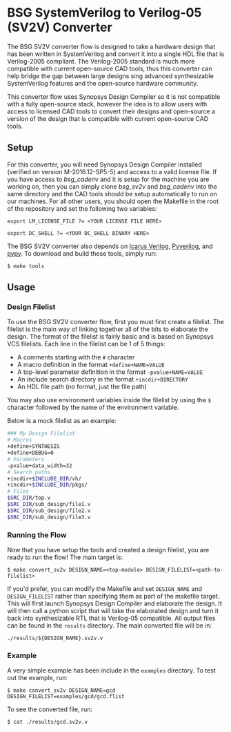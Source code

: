 # BSG SystemVerilog to Verilog-05 (SV2V) Converter

The BSG SV2V converter flow is designed to take a hardware design that has been
written in SystemVerilog and convert it into a single HDL file that is
Verilog-2005 compliant. The Verilog-2005 standard is much more compatible with
current open-source CAD tools, thus this converter can help bridge the gap 
between large designs sing advanced synthesizable SystemVerilog features and 
the open-source hardware community.

This converter flow uses Synopsys Design Compiler so it is not compatible with
a fully open-source stack, however the idea is to allow users with access to
licensed CAD tools to convert their designs and open-source a version of the 
design that is compatible with current open-source CAD tools.

## Setup

For this converter, you will need Synopsys Design Compiler installed (verified
on version M-2016.12-SP5-5) and access to a valid license file. If you have
access to *bsg_cadenv* and it is setup for the machine you are working on, then
you can simply clone *bsg_sv2v* and *bsg_cadenv* into the same directory and 
the CAD tools should be setup automatically to run on our machines. For all 
other users, you should open the Makefile in the root of the repository and set 
the following two variables:

```
export LM_LICENSE_FILE ?= <YOUR LICENSE FILE HERE>
```

```
export DC_SHELL ?= <YOUR DC_SHELL BINARY HERE>
```

The BSG SV2V converter also depends on [Icarus
Verilog](http://iverilog.icarus.com/),
[Pyverilog](https://pypi.org/project/pyverilog/), and 
[pypy](https://pypy.org/). To download and build these tools, simply run:

```
$ make tools
```

## Usage

### Design Filelist

To use the BSG SV2V converter flow, first you must first create a filelist. The 
filelist is the main way of linking together all of the bits to elaborate the 
design. The format of the filelist is fairly basic and is based on Synopsys VCS 
filelists.  Each line in the filelist can be 1 of 5 things:

- A comments starting with the `#` character
- A macro definition in the format `+define+NAME=VALUE`
- A top-level parameter definition in the format `-pvalue+NAME=VALUE`
- An include search directory in the format `+incdir+DIRECTORY`
- An HDL file path (no format, just the file path)

You may also use environment variables inside the filelist by using the `$` 
character followed by the name of the environment variable.

Below is a mock filelist as an example:

```bash
### My Design Filelist
# Macros
+define+SYNTHESIS
+define+DEBUG=0
# Parameters
-pvalue+data_width=32
# Search paths
+incdir+$INCLUDE_DIR/vh/
+incdir+$INCLUDE_DIR/pkgs/
# Files
$SRC_DIR/top.v
$SRC_DIR/sub_design/file1.v
$SRC_DIR/sub_design/file2.v
$SRC_DIR/sub_design/file3.v
```

### Running the Flow

Now that you have setup the tools and created a design filelist, you are ready
to run the flow! The main target is: 

```
$ make convert_sv2v DESIGN_NAME=<top-module> DESIGN_FILELIST=<path-to-filelist>
```

If you'd prefer, you can modify the Makefile and set `DESIGN_NAME` and 
`DESIGN_FILELIST` rather than specifying them as part of the makefile target.
This will first launch Synopsys Design Compiler and elaborate the design. It
will then call a python script that will take the elaborated design and turn it
back into synthesizable RTL that is Verilog-05 compatible. All output files can
be found in the `results` directory. The main converted file will be in:

```
./results/${DESIGN_NAME}.sv2v.v
```

### Example

A very simple example has been include in the `examples` directory. To test out the example, run:

```
$ make convert_sv2v DESIGN_NAME=gcd DESIGN_FILELIST=examples/gcd/gcd.flist
```

To see the converted file, run:

```
$ cat ./results/gcd.sv2v.v
```
